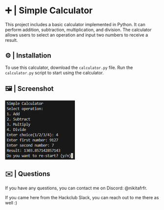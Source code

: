 # ➕ | Simple Calculator

This project includes a basic calculator implemented in Python. It can perform addition, subtraction, multiplication, and division. The calculator allows users to select an operation and input two numbers to receive a result.

## ⚙️ | Installation

To use this calculator, download the `calculator.py` file. Run the `calculator.py` script to start using the calculator.

## 🖼️ | Screenshot

![Screenshot](screenshot.png)

## ✉️ | Questions

If you have any questions, you can contact me on Discord: @nikitafrfr.

If you came here from the Hackclub Slack, you can reach out to me there as well :)
